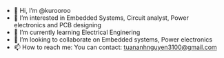 - 👋 Hi, I’m @kurooroo
- 👀 I’m interested in Embedded Systems, Circuit analyst, Power electronics and PCB designing
- 🌱 I’m currently learning Electrical Enginering
- 💞️ I’m looking to collaborate on Embedded systems, Power electronics
- 📫 How to reach me: You can contact: tuananhnguyen3100@gmail.com

<!---
nta3100/nta3100 is a ✨ special ✨ repository because its `README.md` (this file) appears on your GitHub profile.
You can click the Preview link to take a look at your changes.
--->
